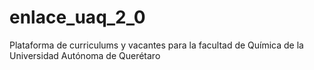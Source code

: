 # enlace_uaq_2_0
 Plataforma de curriculums y vacantes para la facultad de Química de la Universidad Autónoma de Querétaro
